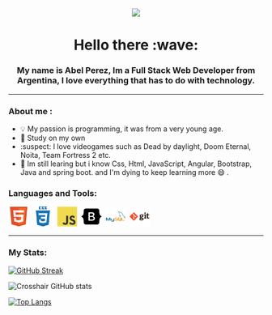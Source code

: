<div id="header" align="center">
    <img align="center" src="https://i.pinimg.com/originals/67/30/e5/6730e5b2994140c19085e9d66fe75937.gif">
<h1 align="center">Hello there :wave: </h1>
<h3 align="center"> My name is Abel Perez, Im a Full Stack Web Developer from Argentina, I love everything that has to do with technology.</h3>
</div>

---

### About me :

- :bulb: My passion is programming, it was from a very young age.
- :pencil: Study on my own
- :suspect: I love videogames such as Dead by daylight, Doom Eternal, Noita, Team Fortress 2 etc.
- :notebook: Im still learing but i know Css, Html, JavaScript, Angular, Bootstrap, Java and spring boot. and I'm dying to keep learning more :smile: .

<div align="left"> 
    <h3> Languages and Tools: </h3>
    <div>
    <img src="https://github.com/devicons/devicon/blob/master/icons/html5/html5-original.svg" title="HTML5" alt="HTML" width="40" height="40"/>&nbsp;
    <img src="https://github.com/devicons/devicon/blob/master/icons/css3/css3-plain-wordmark.svg"  title="CSS3" alt="CSS" width="40" height="40"/>&nbsp;
    <img src="https://github.com/devicons/devicon/blob/master/icons/javascript/javascript-original.svg" title="JavaScript" alt="JavaScript" width="40" height="40"/>&nbsp;
    <img src="https://github.com/devicons/devicon/blob/master/icons/bootstrap/bootstrap-plain.svg" title="Bootstrap" alt="Bootstrap" width="40" height="40"/>&nbsp;
    <img src="https://github.com/devicons/devicon/blob/master/icons/mysql/mysql-original-wordmark.svg" title="MySQL"  alt="MySQL" width="40" height="40"/>&nbsp;
    <img src="https://github.com/devicons/devicon/blob/master/icons/git/git-original-wordmark.svg" title="Git" **alt="Git" width="40" height="40"/>
    </div>
</div>

---

### My Stats:

[![GitHub Streak](http://github-readme-streak-stats.herokuapp.com?user=Crosshair0&theme=gotham&hide_border=true&locale=es)](https://git.io/streak-stats)

![Crosshair GitHub stats](https://github-readme-stats.vercel.app/api?username=Crosshair0&show_icons=true&theme=radical)

[![Top Langs](https://github-readme-stats.vercel.app/api/top-langs/?username=Crosshair0&langs_count=8)](https://github.com/anuraghazra/github-readme-stats)
